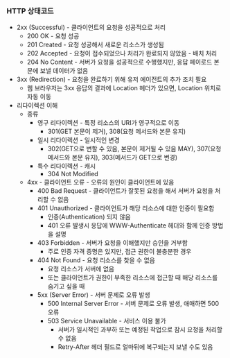 ### HTTP 상태코드
* 2xx (Successful) - 클라이언트의 요청을 성공적으로 처리
  * 200 OK - 요청 성공
  * 201 Created - 요청 성공해서 새로운 리소스가 생성됨
  * 202 Accepted - 요청이 접수되었으나 처리가 완료되지 않았음 - 배치 처리
  * 204 No Content - 서버가 요청을 성공적으로 수행했지만, 응답 페이로드 본문에 보낼 데이터가 없음
* 3xx (Redirection) - 요청을 완료하기 위해 유저 에이전트의 추가 조치 필요
  * 웹 브라우저는 3xx 응답의 결과에 Location 헤더가 있으면, Location 위치로 자동 이동
* 리다이렉션 이해
  * 종류
    * 영구 리다이렉션 - 특정 리소스의 URI가 영구적으로 이동
      * 301(GET 본문이 제거), 308(요청 메서드와 본문 유지)
    * 일시 리다이렉션 - 일시적인 변경
      * 302(GET으로 변할 수 있음, 본문이 제거될 수 있음 MAY), 307(요청 메서드와 본문 유지), 303(메서드가 GET으로 변경)
    * 특수 리다이렉션 - 캐시
      * 304 Not Modified
  * 4xx - 클라이언트 오류 - 오류의 원인이 클라이언트에 있음
    * 400 Bad Request - 클라이언트가 잘못된 요청을 해서 서버가 요청을 처리할 수 없음
    * 401 Unauthorized - 클라이언트가 해당 리소스에 대한 인증이 필요함
      * 인증(Authentication) 되지 않음
      * 401 오류 발생시 응답에 WWW-Authenticate 헤더와 함께 인증 방법을 설명
    * 403 Forbidden - 서버가 요청을 이해했지만 승인을 거부함
      * 주로 인증 자격 증명은 있지만, 접근 권한이 불충분한 경우
    * 404 Not Found - 요청 리소스를 찾을 수 없음
      * 요청 리소스가 서버에 없음
      * 또는 클라이언트가 권한이 부족한 리소스에 접근할 때 해당 리소스를 숨기고 싶을 때
    * 5xx (Server Error) -  서버 문제로 오류 발생
      * 500 Internal Server Error - 서버 문제로 오류 발생, 애매하면 500 오류
      * 503 Service Unavailable - 서비스 이용 불가
        * 서버가 일시적인 과부하 또는 예정된 작업으로 잠시 요청을 처리할 수 없음
        * Retry-After 헤더 필드로 얼마뒤에 복구되는지 보낼 수도 있음
